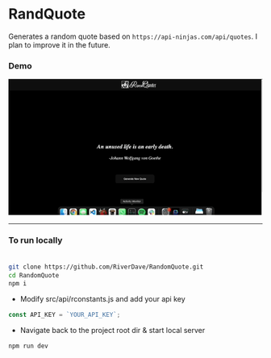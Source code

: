 # RandQuote

Generates a random quote based on `https://api-ninjas.com/api/quotes`.
I plan to improve it in the future.

### Demo

![quote-demo](./demo/Feb-26-2024%2010-18-41.gif)


------------------

### To run locally

```bash

git clone https://github.com/RiverDave/RandomQuote.git
cd RandomQuote
npm i
```

- Modify src/api/rconstants.js and add your api key

```js
const API_KEY = `YOUR_API_KEY`;
```

- Navigate back to the project root dir & start local server

```bash
npm run dev
```


